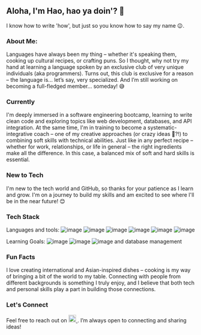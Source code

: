 ## Aloha, I'm Hao, hao ya doin'? 👋
I know how to write 'how', but just so you know how to say my name 😉.

### About Me:
Languages have always been my thing – whether it's speaking them, cooking up cultural recipes, or crafting puns. So I thought, why not try my hand at learning a language spoken by an exclusive club of very unique individuals (aka programmers). Turns out, this club is exclusive for a reason – the language is... let’s say, very specialized. And I’m still working on becoming a full-fledged member... someday! 😅
### Currently
I'm deeply immersed in a software engineering bootcamp, learning to write clean code and exploring topics like web development, databases, and API integration. At the same time, I'm in training to become a systematic-integrative coach – one of my creative approaches (or crazy ideas 🤔?!) to combining soft skills with technical abilities. Just like in any perfect recipe – whether for work, relationships, or life in general – the right ingredients make all the difference. In this case, a balanced mix of soft and hard skills is essential.
### New to Tech
I'm new to the tech world and GitHub, so thanks for your patience as I learn and grow. I'm on a journey to build my skills and am excited to see where I'll be in the near future! 😊
### Tech Stack
Languages and tools: ![image](https://github.com/user-attachments/assets/0cd2aaf8-627e-4761-88ea-bf5ddaddc3b4) ![image](https://github.com/user-attachments/assets/62bf18ac-bb50-49c1-ace7-9a88615c9afc) ![image](https://github.com/user-attachments/assets/e689619a-28b9-4eca-bca4-d3a2c47cde7c) ![image](https://github.com/user-attachments/assets/22cef6ec-bae3-4859-b717-c8a08e53ff32) ![image](https://github.com/user-attachments/assets/b9bc9933-781c-4dff-8116-bf0f1e1d8ea3) ![image](https://github.com/user-attachments/assets/3f61a70a-9729-4f0c-9f18-0fde50a77d61)



Learning Goals: ![image](https://github.com/user-attachments/assets/9b3e1542-f078-4888-96df-5602079ac599)
 ![image](https://github.com/user-attachments/assets/e87f3fe8-6ff3-4389-bb78-bb8913f9d574) ![image](https://github.com/user-attachments/assets/dc1ba151-93b6-4132-b1f1-13ddc45b48f0)
 and database management
### Fun Facts
I love creating international and Asian-inspired dishes – cooking is my way of bringing a bit of the world to my table.
Connecting with people from different backgrounds is something I truly enjoy, and I believe that both tech and personal skills play a part in building those connections.
### Let's Connect
Feel free to reach out on <a href="https://www.linkedin.com/in/hao-nguyen-a16856121/">
    <img src="https://cdn-icons-png.flaticon.com/512/174/174857.png" alt="LinkedIn" width="20" height="20">
</a>. I’m always open to connecting and sharing ideas!

<!--
**hao-to/hao-to** is a ✨ _special_ ✨ repository because its `README.md` (this file) appears on your GitHub profile.

Here are some ideas to get you started:

- 🔭 I’m currently working on ...
- 🌱 I’m currently learning ...
- 👯 I’m looking to collaborate on ...
- 🤔 I’m looking for help with ...
- 💬 Ask me about ...
- 📫 How to reach me: ...
- 😄 Pronouns: ...
- ⚡ Fun fact: ...
-->
